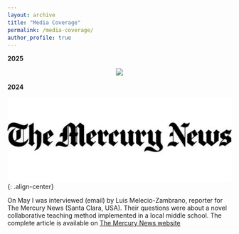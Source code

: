 ```yaml
---
layout: archive
title: "Media Coverage"
permalink: /media-coverage/
author_profile: true
---
```


<b>2025</b> 

<div style="text-align: center;">
  <a href="https://www.youtube.com/watch?v=p7Z8Dj7PKh8">
    <img src="https://img.youtube.com/vi/p7Z8Dj7PKh8/maxresdefault.jpg" width="600" />
  </a>
</div>

<b>2024</b> 

![](/images/media-coverage/tmc-logo.JPG){: .align-center}

On May I was interviewed (email) by Luis Melecio-Zambrano, reporter for The Mercury News (Santa Clara, USA). 
Their questions were about a novel collaborative teaching method implemented in a local middle school.
The complete article is available on [The Mercury News website](https://www.mercurynews.com/2024/05/13/at-one-gilroy-middle-school-students-teach-each-other-is-this-new-model-the-future-of-education/)
